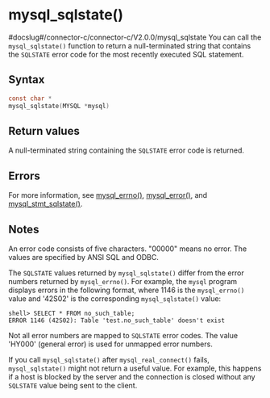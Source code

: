 mysql_sqlstate()
=====================================
#docslug#/connector-c/connector-c/V2.0.0/mysql_sqlstate
You can call the `mysql_sqlstate()` function to return a null-terminated string that contains the `SQLSTATE` error code for the most recently executed SQL statement.

Syntax
---------------------------

```c
const char *
mysql_sqlstate(MYSQL *mysql)
```



Return values
----------------------------------

A null-terminated string containing the `SQLSTATE` error code is returned.

Errors
---------------------------

For more information, see [mysql_errno()](/zh-CN/3.basic-api-functions/18.mysql_errno.md), [mysql_error()](/zh-CN/3.basic-api-functions/19.mysql_error.md), and [mysql_stmt_sqlstate()](/zh-CN/3.basic-api-functions/105.mysql_stmt_sqlstate.md).

Notes
--------------------------

An error code consists of five characters. "00000" means no error. The values are specified by ANSI SQL and ODBC.

The `SQLSTATE` values returned by `mysql_sqlstate()` differ from the error numbers returned by `mysql_errno()`. For example, the `mysql` program displays errors in the following format, where 1146 is the `mysql_errno()` value and '42S02' is the corresponding `mysql_sqlstate()` value:

```shell
shell> SELECT * FROM no_such_table;
ERROR 1146 (42S02): Table 'test.no_such_table' doesn't exist
```



Not all error numbers are mapped to `SQLSTATE` error codes. The value 'HY000' (general error) is used for unmapped error numbers.

If you call `mysql_sqlstate()` after `mysql_real_connect()` fails, `mysql_sqlstate()` might not return a useful value. For example, this happens if a host is blocked by the server and the connection is closed without any `SQLSTATE` value being sent to the client.
